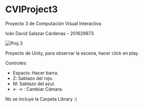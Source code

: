 # CVIProject3
Proyecto 3 de Computación Visual Interactiva


Iván David Salazar Cárdenas - 201629873


![Proj 3](blob:https://imgur.com/7f83c3e6-776d-4051-8881-9a5ceb60b410)

Proyecto de Unity, para observar la escena, hacer click en play.

Controles:

* Espacio: Hacer barra.
* Z: Sablazo del rojo.
* M: Sablazo del azul.
* <- -> : Cambiar Cámara.

No se incluye la Carpeta Library :(
